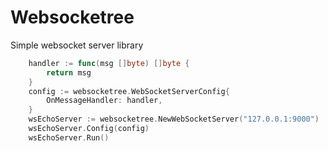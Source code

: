 # Websocketree

Simple websocket server library

```go
	handler := func(msg []byte) []byte {
		return msg
	}
	config := websocketree.WebSocketServerConfig{
		OnMessageHandler: handler,
	}
	wsEchoServer := websocketree.NewWebSocketServer("127.0.0.1:9000")
	wsEchoServer.Config(config)
	wsEchoServer.Run()
```